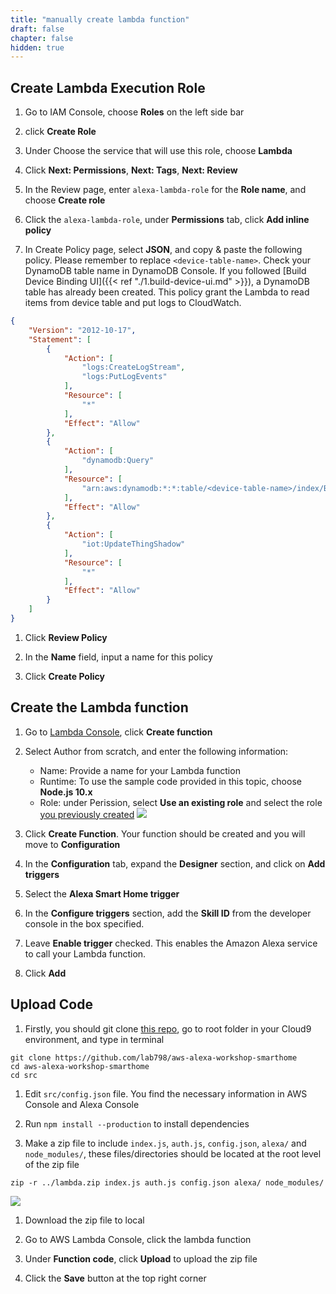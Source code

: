 ```yaml
---
title: "manually create lambda function"
draft: false
chapter: false
hidden: true
---
```


## Create Lambda Execution Role

1. Go to IAM Console, choose **Roles** on the left side bar

1. click **Create Role**

1. Under Choose the service that will use this role, choose **Lambda**

1. Click **Next: Permissions**, **Next: Tags**, **Next: Review**

1. In the Review page, enter `alexa-lambda-role` for the **Role name**, and choose **Create role**

1. Click the `alexa-lambda-role`, under **Permissions** tab, click **Add inline policy**

1. In Create Policy page, select **JSON**, and copy & paste the following policy. Please remember to 
replace `<device-table-name>`. Check your DynamoDB table name in DynamoDB 
Console. If you followed [Build Device Binding UI]({{< ref "./1.build-device-ui.md" >}}),
a DynamoDB table has already been created. This policy grant the Lambda to read items from device table and put logs 
to CloudWatch.
```json
{
    "Version": "2012-10-17",
    "Statement": [
        {
            "Action": [
                "logs:CreateLogStream",
                "logs:PutLogEvents"
            ],
            "Resource": [
                "*"
            ],
            "Effect": "Allow"
        },
        {
            "Action": [
                "dynamodb:Query"
            ],
            "Resource": [
                "arn:aws:dynamodb:*:*:table/<device-table-name>/index/ByUsernameThingName"
            ],
            "Effect": "Allow"
        },
        {
            "Action": [
                "iot:UpdateThingShadow"
            ],
            "Resource": [
                "*"
            ],
            "Effect": "Allow"
        }
    ]
}
```

1. Click **Review Policy**

1. In the **Name** field, input a name for this policy

1. Click **Create Policy**

## Create the Lambda function

1. Go to [Lambda Console](https://console.aws.amazon.com/lambda/home?region=us-east-1), click **Create function**

1. Select Author from scratch, and enter the following information:
    - Name: Provide a name for your Lambda function
    - Runtime: To use the sample code provided in this topic, choose **Node.js 10.x**
    - Role: under Perission, select **Use an existing role** and select the role [you previously created](#create-lambda-execution-role)
    ![](/images/smart-home/create-lambda-1.png)

1. Click **Create Function**. Your function should be created and you will move to **Configuration**

1. In the **Configuration** tab, expand the **Designer** section, and click on **Add triggers** 

1. Select the **Alexa Smart Home trigger**

1. In the **Configure triggers** section, add the **Skill ID** from the developer console in the box specified. 

1. Leave **Enable trigger** checked. This enables the Amazon Alexa service to call your Lambda 
function. 

1. Click **Add**

## Upload Code
1. Firstly, you should git clone [this repo](https://github.com/lab798/aws-alexa-workshop-smarthome), 
go to root folder in your Cloud9 environment, and type in terminal
```shell
git clone https://github.com/lab798/aws-alexa-workshop-smarthome
cd aws-alexa-workshop-smarthome
cd src
```

1. Edit `src/config.json` file. You find the necessary information in AWS Console and Alexa 
Console

1. Run `npm install --production` to install dependencies

1. Make a zip file to include `index.js`, `auth.js`, `config.json`, `alexa/` and `node_modules/`,
these files/directories should be located at the root level of the zip file
```
zip -r ../lambda.zip index.js auth.js config.json alexa/ node_modules/
```
![](/images/smart-home/lambda-file-structure.png)

1. Download the zip file to local 

1. Go to AWS Lambda Console, click the lambda function

1. Under **Function code**, click **Upload** to upload the zip file

1. Click the **Save** button at the top right corner